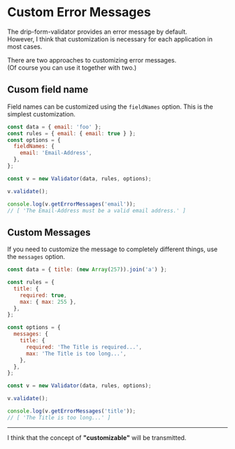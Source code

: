 # Custom Error Messages

The drip-form-validator provides an error message by default.  
However, I think that customization is necessary for each application in most cases.

There are two approaches to customizing error messages.  
(Of course you can use it together with two.)


## Cusom field name

Field names can be customized using the `fieldNames` option. This is the simplest customization.

```javascript
const data = { email: 'foo' };
const rules = { email: { email: true } };
const options = {
  fieldNames: {
    email: 'Email-Address',
  },
};

const v = new Validator(data, rules, options);

v.validate();

console.log(v.getErrorMessages('email'));
// [ 'The Email-Address must be a valid email address.' ]
```



## Custom Messages

If you need to customize the message to completely different things, use the `messages` option.

```javascript
const data = { title: (new Array(257)).join('a') };

const rules = {
  title: {
    required: true,
    max: { max: 255 },
  },
};

const options = {
  messages: {
    title: {
      required: 'The Title is required...',
      max: 'The Title is too long...',
    },
  },
};

const v = new Validator(data, rules, options);

v.validate();

console.log(v.getErrorMessages('title'));
// [ 'The Title is too long...' ]
```


---

I think that the concept of **"customizable"** will be transmitted.

